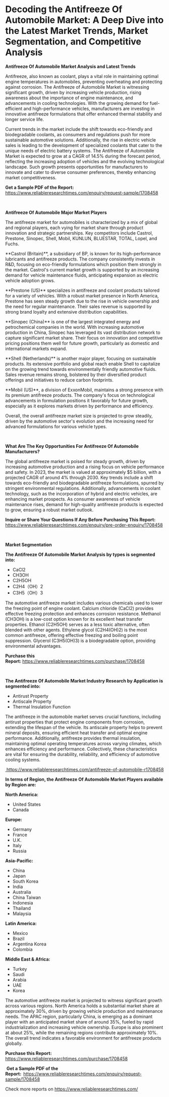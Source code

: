 <p><h1>Decoding the Antifreeze Of Automobile Market: A Deep Dive into the Latest Market Trends, Market Segmentation, and Competitive Analysis</h1></p><p><strong>Antifreeze Of Automobile Market Analysis and Latest Trends</strong></p>
<p><p>Antifreeze, also known as coolant, plays a vital role in maintaining optimal engine temperatures in automobiles, preventing overheating and protecting against corrosion. The Antifreeze of Automobile Market is witnessing significant growth, driven by increasing vehicle production, rising awareness about the importance of engine maintenance, and advancements in cooling technologies. With the growing demand for fuel-efficient and high-performance vehicles, manufacturers are investing in innovative antifreeze formulations that offer enhanced thermal stability and longer service life.</p><p>Current trends in the market include the shift towards eco-friendly and biodegradable coolants, as consumers and regulations push for more sustainable automotive solutions. Additionally, the rise in electric vehicle sales is leading to the development of specialized coolants that cater to the unique needs of electric battery systems. The Antifreeze of Automobile Market is expected to grow at a CAGR of 14.5% during the forecast period, reflecting the increasing adoption of vehicles and the evolving technological landscape. Such growth presents opportunities for manufacturers to innovate and cater to diverse consumer preferences, thereby enhancing market competitiveness.</p></p>
<p><strong>Get a Sample PDF of the Report:&nbsp;</strong> <a href="https://www.reliableresearchtimes.com/enquiry/request-sample/1708458?utm_campaign=2007&utm_medium=2&utm_source=Github&utm_content=ia&utm_term=10012025&utm_id=antifreeze-of-automobile">https://www.reliableresearchtimes.com/enquiry/request-sample/1708458</a></p>
<p>&nbsp;</p>
<p><strong>Antifreeze Of Automobile Major Market Players</strong></p>
<p><p>The antifreeze market for automobiles is characterized by a mix of global and regional players, each vying for market share through product innovation and strategic partnerships. Key competitors include Castrol, Prestone, Sinopec, Shell, Mobil, KUNLUN, BLUESTAR, TOTAL, Lopel, and Fuchs.</p><p>**Castrol (Britain)**, a subsidiary of BP, is known for its high-performance lubricants and antifreeze products. The company consistently invests in R&D, focusing on eco-friendly formulations which position them strongly in the market. Castrol's current market growth is supported by an increasing demand for vehicle maintenance fluids, anticipating expansion as electric vehicle adoption grows.</p><p>**Prestone (US)** specializes in antifreeze and coolant products tailored for a variety of vehicles. With a robust market presence in North America, Prestone has seen steady growth due to the rise in vehicle ownership and the need for regular maintenance. Their sales revenue is supported by strong brand loyalty and extensive distribution capabilities.</p><p>**Sinopec (China)** is one of the largest integrated energy and petrochemical companies in the world. With increasing automotive production in China, Sinopec has leveraged its vast distribution network to capture significant market share. Their focus on innovation and competitive pricing positions them well for future growth, particularly as domestic and international markets expand.</p><p>**Shell (Netherlands)** is another major player, focusing on sustainable products. Its extensive portfolio and global reach enable Shell to capitalize on the growing trend towards environmentally friendly automotive fluids. Sales revenue remains strong, bolstered by their diversified product offerings and initiatives to reduce carbon footprints.</p><p>**Mobil (US)**, a division of ExxonMobil, maintains a strong presence with its premium antifreeze products. The company's focus on technological advancements in formulation positions it favorably for future growth, especially as it explores markets driven by performance and efficiency.</p><p>Overall, the overall antifreeze market size is projected to grow steadily, driven by the automotive sector's evolution and the increasing need for advanced formulations for various vehicle types.</p></p>
<p>&nbsp;</p>
<p><strong>What Are The Key Opportunities For Antifreeze Of Automobile Manufacturers?</strong></p>
<p><p>The global antifreeze market is poised for steady growth, driven by increasing automotive production and a rising focus on vehicle performance and safety. In 2023, the market is valued at approximately $5 billion, with a projected CAGR of around 4% through 2030. Key trends include a shift towards eco-friendly and biodegradable antifreeze formulations, spurred by stringent environmental regulations. Additionally, advancements in coolant technology, such as the incorporation of hybrid and electric vehicles, are enhancing market prospects. As consumer awareness of vehicle maintenance rises, demand for high-quality antifreeze products is expected to grow, ensuring a robust market outlook.</p></p>
<p><strong>Inquire or Share Your Questions If Any Before Purchasing This Report:</strong> <a href="https://www.reliableresearchtimes.com/enquiry/pre-order-enquiry/1708458?utm_campaign=2007&utm_medium=2&utm_source=Github&utm_content=ia&utm_term=10012025&utm_id=antifreeze-of-automobile">https://www.reliableresearchtimes.com/enquiry/pre-order-enquiry/1708458</a></p>
<p>&nbsp;</p>
<p><strong>Market Segmentation</strong></p>
<p><strong>The Antifreeze Of Automobile Market Analysis by types is segmented into:</strong></p>
<p><ul><li>CaCl2</li><li>CH3OH</li><li>C2H5OH</li><li>C2H4（OH）2</li><li>C3H5（OH）3</li></ul></p>
<p><p>The automotive antifreeze market includes various chemicals used to lower the freezing point of engine coolant. Calcium chloride (CaCl2) provides effective freezing protection and enhances corrosion resistance. Methanol (CH3OH) is a low-cost option known for its excellent heat transfer properties. Ethanol (C2H5OH) serves as a less toxic alternative, often blended with other agents. Ethylene glycol (C2H4(OH)2) is the most common antifreeze, offering effective freezing and boiling point suppression. Glycerol (C3H5(OH)3) is a biodegradable option, providing environmental advantages.</p></p>
<p><strong>Purchase this Report:&nbsp;</strong><a href="https://www.reliableresearchtimes.com/purchase/1708458?utm_campaign=2007&utm_medium=2&utm_source=Github&utm_content=ia&utm_term=10012025&utm_id=antifreeze-of-automobile">https://www.reliableresearchtimes.com/purchase/1708458</a></p>
<p>&nbsp;</p>
<p><strong>The Antifreeze Of Automobile Market Industry Research by Application is segmented into:</strong></p>
<p><ul><li>Antirust Property</li><li>Antiscale Property</li><li>Thermal Insulation Function</li></ul></p>
<p><p>The antifreeze in the automobile market serves crucial functions, including antirust properties that protect engine components from corrosion, extending the lifespan of the vehicle. Its antiscale property helps to prevent mineral deposits, ensuring efficient heat transfer and optimal engine performance. Additionally, antifreeze provides thermal insulation, maintaining optimal operating temperatures across varying climates, which enhances efficiency and performance. Collectively, these characteristics are vital for ensuring the durability, reliability, and efficiency of automotive cooling systems.</p></p>
<p><a href="https://www.reliableresearchtimes.com/antifreeze-of-automobile-r1708458?utm_campaign=2007&utm_medium=2&utm_source=Github&utm_content=ia&utm_term=10012025&utm_id=antifreeze-of-automobile">&nbsp;https://www.reliableresearchtimes.com/antifreeze-of-automobile-r1708458</a></p>
<p><strong>In terms of Region, the Antifreeze Of Automobile Market Players available by Region are:</strong></p>
<p>
    <p> <strong> North America: </strong>
        <ul>
            <li>United States</li>
            <li>Canada</li>
        </ul>
        </p> 
    <p> <strong> Europe: </strong>
        <ul>
            <li>Germany</li>
            <li>France</li>
            <li>U.K.</li>
            <li>Italy</li>
            <li>Russia</li>
        </ul>
        </p> 
    <p> <strong> Asia-Pacific: </strong>
        <ul>
            <li>China</li>
            <li>Japan</li>
            <li>South Korea</li>
            <li>India</li>
            <li>Australia</li>
            <li>China Taiwan</li>
            <li>Indonesia</li>
            <li>Thailand</li>
            <li>Malaysia</li>
        </ul>
        </p> 
    <p> <strong> Latin America: </strong>
        <ul>
            <li>Mexico</li>
            <li>Brazil</li>
            <li>Argentina Korea</li>
            <li>Colombia</li>
        </ul>
        </p> 
    <p> <strong> Middle East & Africa: </strong>
        <ul>
            <li>Turkey</li>
            <li>Saudi</li>
            <li>Arabia</li>
            <li>UAE</li>
            <li>Korea</li>
        </ul>
    </p>
    </p>
<p><p>The automotive antifreeze market is projected to witness significant growth across various regions. North America holds a substantial market share at approximately 30%, driven by growing vehicle production and maintenance needs. The APAC region, particularly China, is emerging as a dominant player with an anticipated market share of around 35%, fueled by rapid industrialization and increasing vehicle ownership. Europe is also prominent at about 25%, while the remaining regions contribute approximately 10%. The overall trend indicates a favorable environment for antifreeze products globally.</p></p>
<p><strong>Purchase this Report: </strong><a href="https://www.reliableresearchtimes.com/purchase/1708458?utm_campaign=2007&utm_medium=2&utm_source=Github&utm_content=ia&utm_term=10012025&utm_id=antifreeze-of-automobile">https://www.reliableresearchtimes.com/purchase/1708458</a></p>
<p>&nbsp;<strong>Get a Sample PDF of the Report:&nbsp;&nbsp;</strong><a href="https://www.reliableresearchtimes.com/enquiry/request-sample/1708458?utm_campaign=2007&utm_medium=2&utm_source=Github&utm_content=ia&utm_term=10012025&utm_id=antifreeze-of-automobile">https://www.reliableresearchtimes.com/enquiry/request-sample/1708458</a></p>
<p><strong></strong></p>
<p>Check more reports on <a href="https://www.reliableresearchtimes.com/?utm_campaign=2007&utm_medium=2&utm_source=Github&utm_content=ia&utm_term=10012025&utm_id=antifreeze-of-automobile">https://www.reliableresearchtimes.com/</a></p>
